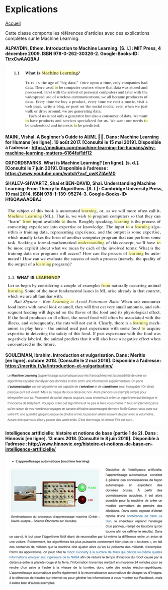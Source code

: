 # Explications

[Accueil](index.md)

Cette classe comporte les références d'articles avec des explications complètes sur le Machine Learning.

**ALPAYDIN, Ethem. Introduction to Machine Learning. [S. l.] : MIT Press, 4 décembre 2009. ISBN 978-0-262-30326-2. Google-Books-ID: TtrxCwAAQBAJ**

![MLexp1](images/MLexp1.png)

**MAINI, Vishal. A Beginner’s Guide to AI/ML 🤖👶. Dans : Machine Learning for Humans [en ligne]. 19 août 2017. [Consulté le 15 mai 2019]. Disponible à l’adresse : https://medium.com/machine-learning-for-humans/why-machine-learning-matters-6164faf1df12**

**OXFORDSPARKS. What is Machine Learning? [en ligne]. [s. d.]. [Consulté le 7 juin 2019]. Disponible à l’adresse : https://www.youtube.com/watch?v=f_uwKZIAeM0**

**SHALEV-SHWARTZ, Shai et BEN-DAVID, Shai. Understanding Machine Learning: From Theory to Algorithms. [S. l.] : Cambridge University Press, 19 mai 2014. ISBN 978-1-139-95274-3. Google-Books-ID: Hf6QAwAAQBAJ**

![MLexp4](images/MLexp4.png)

**SOULEIMAN, Ibrahim. Introduction et vulgarisation. Dans : Meritis [en ligne]. octobre 2018. [Consulté le 2 mai 2019]. Disponible à l’adresse : https://meritis.fr/ia/introduction-et-vulgarisation/**

![MLexp5](images/MLexp5.png)

**Intelligence artificielle: histoire et notions de base (partie 1 de 2). Dans : Hinnovic [en ligne]. 13 mars 2018. [Consulté le 8 juin 2019]. Disponible à l’adresse : http://www.hinnovic.org/histoire-et-notions-de-base-en-intelligence-artificielle/**

![MLexp6](images/MLexp6.png)
